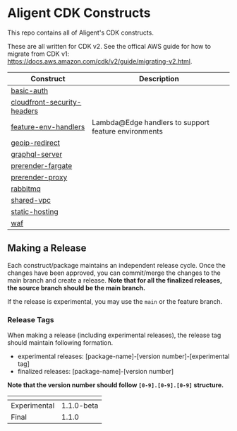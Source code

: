 # Aligent CDK Constructs

This repo contains all of Aligent's CDK constructs.

These are all written for CDK v2. See the offical AWS guide for how to migrate from CDK v1: https://docs.aws.amazon.com/cdk/v2/guide/migrating-v2.html.

Construct | Description
-- | --
[basic-auth](packages/basic-auth) |
[cloudfront-security-headers](packages/cloudfront-security-headers) |
[feature-env-handlers](packages/feature-env-handlers) | Lambda@Edge handlers to support feature environments
[geoip-redirect](packages/geoip-redirect) |
[graphql-server](packages/graphql-server) |
[prerender-fargate](packages/prerender-fargate) |
[prerender-proxy](packages/prerender-proxy) |
[rabbitmq](packages/rabbitmq) |
[shared-vpc](packages/shared-vpc) |
[static-hosting](packages/static-hosting) |
[waf](packages/waf) |

## Making a Release

Each construct/package maintains an independent release cycle.
Once the changes have been approved, you can commit/merge the changes to the main branch and create a release.
**Note that for all the finalized releases, the source branch should be the main branch.**

If the release is experimental, you may use the `main` or the feature branch.

### Release Tags

When making a release (including experimental releases), the release tag should maintain following formation.

- experimental releases: [package-name]-[version number]-[experimental tag]
- finalized releases: [package-name]-[version number]

**Note that the version number should follow `[0-9].[0-9].[0-9]` structure.**

| <!-- -->      | <!-- -->      |
|---------------|---------------|
| Experimental  | 1.1.0-beta    |
| Final         | 1.1.0         |
